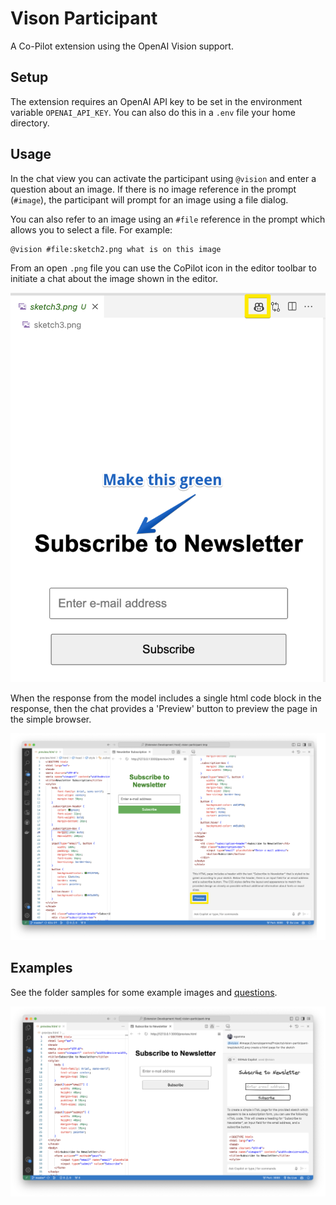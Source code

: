 # Vison Participant

A Co-Pilot extension using the OpenAI Vision support.

## Setup

The extension requires an OpenAI API key to be set in the environment variable `OPENAI_API_KEY`.
You can also do this in a `.env` file your home directory.

## Usage

In the chat view you can activate the participant using `@vision` and enter a question about an image. If there is no image reference in the prompt (`#image`), the participant will prompt for an image using a file dialog.

You can also refer to an image using an `#file` reference in the prompt which allows you to select a file. For example:
```
@vision #file:sketch2.png what is on this image
```

From an open `.png` file you can use the CoPilot icon in the editor toolbar to initiate a chat about the image shown in the editor. 

![Starting chat from an open png file](images/copilot-editor-toolbar.png)

When the response from the model includes a single html code block in the response, then the chat provides a 'Preview' button to preview the page in the simple browser.

![Preview of an html page](images/html-preview.png)

## Examples

See the folder samples for some example images and [questions](samples/Samples.md). 

![Example Image](images/image.png)


